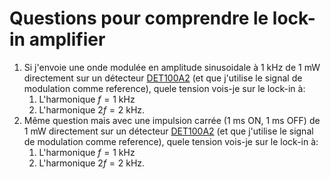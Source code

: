 # Questions pour comprendre le lock-in amplifier



1. Si j'envoie une onde modulée en amplitude sinusoidale à 1 kHz  de 1 mW directement sur un détecteur [DET100A2](https://www.thorlabs.com/newgrouppage9.cfm?objectgroup_id=1295&pn=DET100A2) (et que j'utilise le signal de modulation comme reference), quele tension vois-je sur le lock-in à:
   1. L'harmonique $f=1$ kHz
   2. L'harmonique $2f = 2$ kHz.
2. Même question mais avec une impulsion carrée (1 ms ON, 1 ms OFF)  de 1 mW directement sur un détecteur [DET100A2](https://www.thorlabs.com/newgrouppage9.cfm?objectgroup_id=1295&pn=DET100A2) (et que j'utilise le signal de modulation comme reference), quele tension vois-je sur le lock-in à:
   1. L'harmonique $f=1$ kHz
   2. L'harmonique $2f = 2$ kHz.